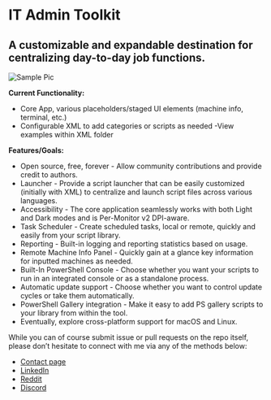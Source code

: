 ﻿# IT Admin Toolkit
## A customizable and expandable destination for centralizing day-to-day job functions.
![Sample Pic](Assets/ITATKWinUIPromo.png)

**Current Functionality:**
- Core App, various placeholders/staged UI elements (machine info, terminal, etc.)
- Configurable XML to add categories or scripts as needed
	-View examples within XML folder

**Features/Goals:**
- Open source, free, forever - Allow community contributions and provide credit to authors.
- Launcher - Provide a script launcher that can be easily customized (initially with XML) to centralize and launch script files across various languages.
- Accessibility - The core application seamlessly works with both Light and Dark modes and is Per-Monitor v2 DPI-aware.
- Task Scheduler - Create scheduled tasks, local or remote, quickly and easily from your script library.
- Reporting - Built-in logging and reporting statistics based on usage.
- Remote Machine Info Panel - Quickly gain at a glance key information for inputted machines as needed.
- Built-In PowerShell Console - Choose whether you want your scripts to run in an integrated console or as a standalone process.
- Automatic update support - Choose whether you want to control update cycles or take them automatically.
- PowerShell Gallery integration -  Make it easy to add PS gallery scripts to your library from within the tool.
- Eventually, explore cross-platform support for macOS and Linux.

While you can of course submit issue or pull requests on the repo itself, please don’t hesitate to connect with me via any of the methods below:
- [Contact page](https://www.nkasco.com/contact)
- [LinkedIn](https://www.linkedin.com/in/nkasco/)
- [Reddit](https://www.reddit.com/user/nkasco)
- [Discord](https://discordapp.com/users/BusyGiraffe#8669)